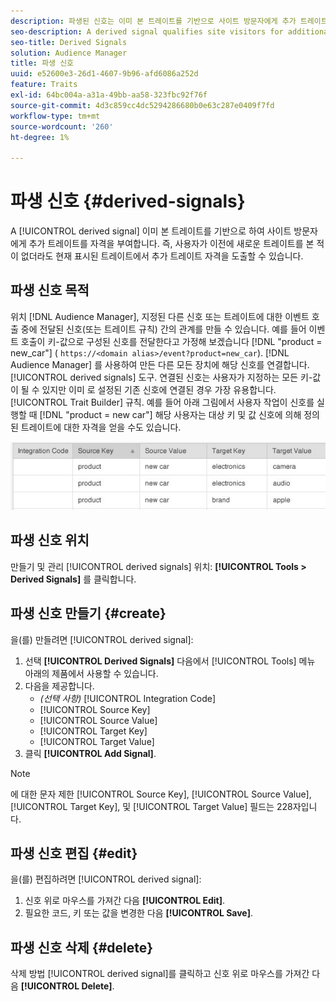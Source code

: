 ```yaml
---
description: 파생된 신호는 이미 본 트레이트를 기반으로 사이트 방문자에게 추가 트레이트를 부여합니다. 즉, 사용자가 이전에 새로운 트레이트를 본 적이 없더라도 현재 표시된 트레이트에서 추가 트레이트 자격을 도출할 수 있습니다.
seo-description: A derived signal qualifies site visitors for additional traits based on a trait they've already seen. In other words, additional trait qualification can be derived from a currently exhibited trait even if a user has never seen the new trait before.
seo-title: Derived Signals
solution: Audience Manager
title: 파생 신호
uuid: e52600e3-26d1-4607-9b96-afd6086a252d
feature: Traits
exl-id: 64bc004a-a31a-49bb-aa58-323fbc92f76f
source-git-commit: 4d3c859cc4dc5294286680b0e63c287e0409f7fd
workflow-type: tm+mt
source-wordcount: '260'
ht-degree: 1%

---
```


# 파생 신호 {#derived-signals}

A [!UICONTROL derived signal] 이미 본 트레이트를 기반으로 하여 사이트 방문자에게 추가 트레이트를 자격을 부여합니다. 즉, 사용자가 이전에 새로운 트레이트를 본 적이 없더라도 현재 표시된 트레이트에서 추가 트레이트 자격을 도출할 수 있습니다.

<!-- c_tb_derived_signal.xml -->

## 파생 신호 목적

위치 [!DNL Audience Manager], 지정된 다른 신호 또는 트레이트에 대한 이벤트 호출 중에 전달된 신호(또는 트레이트 규칙) 간의 관계를 만들 수 있습니다. 예를 들어 이벤트 호출이 키-값으로 구성된 신호를 전달한다고 가정해 보겠습니다 [!DNL "product = new_car"] ( `https://<domain alias>/event?product=new_car`). [!DNL Audience Manager] 를 사용하여 만든 다른 모든 장치에 해당 신호를 연결합니다. [!UICONTROL derived signals] 도구. 연결된 신호는 사용자가 지정하는 모든 키-값이 될 수 있지만 이미 로 설정된 기존 신호에 연결된 경우 가장 유용합니다. [!UICONTROL Trait Builder] 규칙. 예를 들어 아래 그림에서 사용자 작업이 신호를 실행할 때 [!DNL "product = new car"] 해당 사용자는 대상 키 및 값 신호에 의해 정의된 트레이트에 대한 자격을 얻을 수도 있습니다.

![](assets/derived_signal_example.png)

## 파생 신호 위치

만들기 및 관리 [!UICONTROL derived signals] 위치: **[!UICONTROL Tools > Derived Signals]** 를 클릭합니다.

## 파생 신호 만들기 {#create}

<!-- t_tb_create_derived.xml -->

을(를) 만들려면 [!UICONTROL derived signal]:

1. 선택 **[!UICONTROL Derived Signals]** 다음에서 [!UICONTROL Tools] 메뉴 아래의 제품에서 사용할 수 있습니다.
1. 다음을 제공합니다.
   * *(선택 사항)* [!UICONTROL Integration Code]
   * [!UICONTROL Source Key]
   * [!UICONTROL Source Value]
   * [!UICONTROL Target Key]
   * [!UICONTROL Target Value]
1. 클릭 **[!UICONTROL Add Signal]**.

>[!NOTE]
>
>에 대한 문자 제한 [!UICONTROL Source Key], [!UICONTROL Source Value], [!UICONTROL Target Key], 및 [!UICONTROL Target Value] 필드는 228자입니다.

## 파생 신호 편집 {#edit}

<!-- t_tb_edit_derived.xml -->

을(를) 편집하려면 [!UICONTROL derived signal]:

1. 신호 위로 마우스를 가져간 다음 **[!UICONTROL Edit]**.
2. 필요한 코드, 키 또는 값을 변경한 다음 **[!UICONTROL Save]**.

## 파생 신호 삭제 {#delete}

<!-- t_tb_delete_derived.xml -->

삭제 방법 [!UICONTROL derived signal]를 클릭하고 신호 위로 마우스를 가져간 다음 **[!UICONTROL Delete]**.
